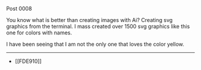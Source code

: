 Post 0008

You know what is better than creating images with Ai?
Creating svg graphics from the terminal.
I mass created over 1500 svg graphics like this one for colors with names.

I have been seeing that I am not the only one that loves the color yellow.

----

- [[FDE910]]
